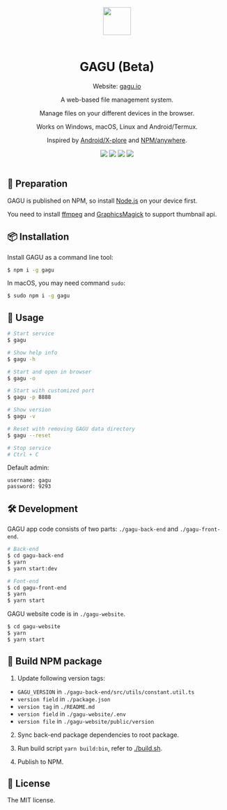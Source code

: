 <div align="center">
<img src="https://gagu.io/logo.svg" style="height: 64px;" >
<br>
<br>
<h1>GAGU (Beta)</h1>
<p>Website: <a href="https://gagu.io" target="_blank">gagu.io</a></p>
<p>A web-based file management system.</p>
<p>Manage files on your different devices in the browser.</p>
<p>Works on Windows, macOS, Linux and Android/Termux.</p>
<p>Inspired by <a href="https://play.google.com/store/apps/details?id=com.lonelycatgames.Xplore" target="_blank">Android/X-plore</a> and <a href="https://www.npmjs.com/package/anywhere" target="_blank">NPM/anywhere</a>.</p>
<img src="https://img.shields.io/badge/NPM-0.0.33-orange">
<img src="https://img.shields.io/badge/Package Size-517KB-success">
<img src="https://img.shields.io/badge/License-MIT-blue">
<img src="https://api.netlify.com/api/v1/badges/43a65c74-6640-4341-a3fd-b0bc8f52e670/deploy-status">
<br>
<br>
</div>

## 🔔 Preparation

GAGU is published on NPM, so install [Node.js](https://nodejs.org/) on your device first.

You need to install [ffmpeg](https://ffmpeg.org/) and [GraphicsMagick](http://www.graphicsmagick.org/) to support thumbnail api.

## 📦 Installation

Install GAGU as a command line tool:

```sh
$ npm i -g gagu
```

In macOS, you may need command `sudo`:

```sh
$ sudo npm i -g gagu
```

## 📝  Usage

```sh
# Start service
$ gagu

# Show help info
$ gagu -h

# Start and open in browser
$ gagu -o

# Start with customized port
$ gagu -p 8888

# Show version
$ gagu -v

# Reset with removing GAGU data directory
$ gagu --reset

# Stop service
# Ctrl + C
```

Default admin:

```
username: gagu
password: 9293
```

## 🛠 Development

GAGU app code consists of two parts: `./gagu-back-end` and `./gagu-front-end`.

```sh
# Back-end
$ cd gagu-back-end
$ yarn
$ yarn start:dev

# Font-end
$ cd gagu-front-end
$ yarn
$ yarn start
```

GAGU website code is in `./gagu-website`.

```sh
$ cd gagu-website
$ yarn
$ yarn start
```

## 🔨 Build NPM package

1. Update following version tags:

- `GAGU_VERSION` in `./gagu-back-end/src/utils/constant.util.ts`
- `version field` in `./package.json`
- `version tag` in `./README.md`
- `version field` in `./gagu-website/.env`
- `version file` in `./gagu-website/public/version`

2. Sync back-end package dependencies to root package.

3. Run build script `yarn build:bin`, refer to [./build.sh](./build.sh).

4. Publish to NPM.

## 📜  License

The MIT license.
